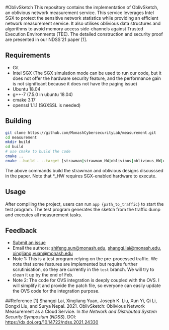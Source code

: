 #OblivSketch
This repository contains the implementation of OblivSketch, an oblivious network measurement service. This service leverages Intel SGX
to protect the sensitive network statistics while providing an efficient network measurement service. It also utilises
oblivious data structures and algorithms to avoid memory access side-channels against Trusted Execution Environments (TEE).
The detailed construction and security proof are presented in our NDSS'21 paper [1].


## Requirements

* Git
* Intel SGX (The SGX simulation mode can be used to run our code, but it does not offer the hardware security feature, and
  the performance gain is not significant because it does not have the paging issue)
* Ubuntu 18.04
* g++-7 (7.5.0 in ubuntu 18.04)
* cmake 3.17
* openssl 1.1.1 (SGXSSL is needed)

## Building

```bash
git clone https://github.com/MonashCybersecurityLab/measurement.git
cd measurement
mkdir build
cd build
# use cmake to build the code
cmake ..
cmake --build . --target [strawman|strawman_HW|oblivious|oblivious_HW|cleanup]
```
The above commands build the strawman and oblivious designs discusssed in the paper.
Note that *_HW requires SGX-enabled hardware to execute.

## Usage
After compiling the project, users can run `app {path_to_traffic}` to start the test program. The test program generates
the sketch from the traffic dump and executes all measurement tasks.

## Feedback

- [Submit an issue](https://github.com/MonashCybersecurityLab/measurement/issues/new)
- Email the authors: shifeng.sun@monash.edu, shangqi.lai@monash.edu, xingliang.yuan@monash.edu
- Note 1: This is a test program relying on the pre-processed traffic. We note that some features are implemented but 
  require further scrutinisation, so they are currently in the `test` branch. We will try to clean it up by the end of Feb. 
- Note 2: The code for OVS integration is deeply coupled with the OVS. I will simplify it and provide the patch file, so 
everyone can easily update the OVS code for the integration purpose.

##Reference
[1] Shangqi Lai, Xingliang Yuan, Joseph K. Liu, Xun Yi, Qi Li, Dongxi Liu, and Surya Nepal. 2021. OblivSketch: Oblivious 
Network Measurement as a Cloud Service. In *the Network and Distributed System Security Symposium* (*NDSS*). DOI:
https://dx.doi.org/10.14722/ndss.2021.24330

